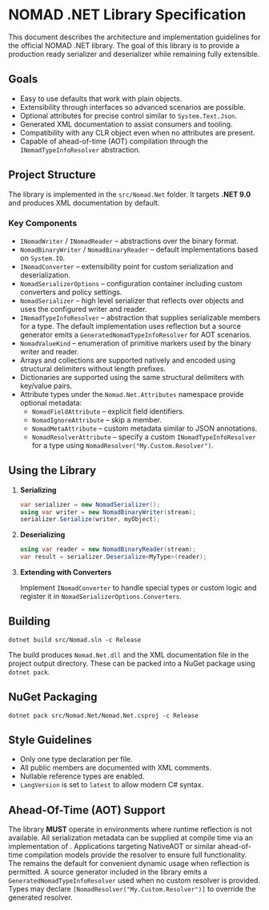 # NOMAD .NET Library Specification

This document describes the architecture and implementation guidelines for the official NOMAD .NET library. The goal of this library is to provide a production ready serializer and deserializer while remaining fully extensible.

## Goals

- Easy to use defaults that work with plain objects.
- Extensibility through interfaces so advanced scenarios are possible.
- Optional attributes for precise control similar to `System.Text.Json`.
- Generated XML documentation to assist consumers and tooling.
- Compatibility with any CLR object even when no attributes are present.
- Capable of ahead-of-time (AOT) compilation through the `INomadTypeInfoResolver` abstraction.

## Project Structure

The library is implemented in the `src/Nomad.Net` folder. It targets **.NET 9.0** and produces XML documentation by default.

### Key Components

- `INomadWriter` / `INomadReader` – abstractions over the binary format.
- `NomadBinaryWriter` / `NomadBinaryReader` – default implementations based on `System.IO`.
- `INomadConverter` – extensibility point for custom serialization and deserialization.
- `NomadSerializerOptions` – configuration container including custom converters and policy settings.
- `NomadSerializer` – high level serializer that reflects over objects and uses the configured writer and reader.
- `INomadTypeInfoResolver` – abstraction that supplies serializable members for a type. The default implementation uses reflection but a source generator emits a `GeneratedNomadTypeInfoResolver` for AOT scenarios.
- `NomadValueKind` – enumeration of primitive markers used by the binary writer and reader.
- Arrays and collections are supported natively and encoded using structural delimiters without length prefixes.
- Dictionaries are supported using the same structural delimiters with key/value pairs.
- Attribute types under the `Nomad.Net.Attributes` namespace provide optional metadata:
  - `NomadFieldAttribute` – explicit field identifiers.
  - `NomadIgnoreAttribute` – skip a member.
  - `NomadMetaAttribute` – custom metadata similar to JSON annotations.
  - `NomadResolverAttribute` – specify a custom `INomadTypeInfoResolver` for a type using `NomadResolver("My.Custom.Resolver")`.

## Using the Library

1. **Serializing**

   ```csharp
   var serializer = new NomadSerializer();
   using var writer = new NomadBinaryWriter(stream);
   serializer.Serialize(writer, myObject);
   ```

2. **Deserializing**

   ```csharp
   using var reader = new NomadBinaryReader(stream);
   var result = serializer.Deserialize<MyType>(reader);
   ```

3. **Extending with Converters**

   Implement `INomadConverter` to handle special types or custom logic and register it in `NomadSerializerOptions.Converters`.

## Building

```
dotnet build src/Nomad.sln -c Release
```

The build produces `Nomad.Net.dll` and the XML documentation file in the project output directory. These can be packed into a NuGet package using `dotnet pack`.

## NuGet Packaging

```
dotnet pack src/Nomad.Net/Nomad.Net.csproj -c Release
```

## Style Guidelines

- Only one type declaration per file.
- All public members are documented with XML comments.
- Nullable reference types are enabled.
- `LangVersion` is set to `latest` to allow modern C# syntax.

## Ahead-Of-Time (AOT) Support

The library **MUST** operate in environments where runtime reflection is not
available. All serialization metadata can be supplied at compile time via an
implementation of <see cref="INomadTypeInfoResolver"/>. Applications targeting
NativeAOT or similar ahead-of-time compilation models provide the resolver to
ensure full functionality. The <see cref="ReflectionNomadTypeInfoResolver"/> remains the default for convenient dynamic usage when reflection is permitted. A source generator included in the library emits a `GeneratedNomadTypeInfoResolver` used when no custom resolver is provided. Types may declare `[NomadResolver("My.Custom.Resolver")]` to override the generated resolver.

